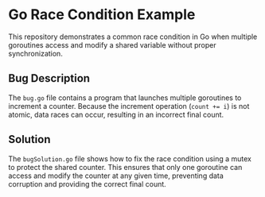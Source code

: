 # Go Race Condition Example

This repository demonstrates a common race condition in Go when multiple goroutines access and modify a shared variable without proper synchronization.

## Bug Description
The `bug.go` file contains a program that launches multiple goroutines to increment a counter. Because the increment operation (`count += i`) is not atomic, data races can occur, resulting in an incorrect final count. 

## Solution
The `bugSolution.go` file shows how to fix the race condition using a mutex to protect the shared counter.  This ensures that only one goroutine can access and modify the counter at any given time, preventing data corruption and providing the correct final count.